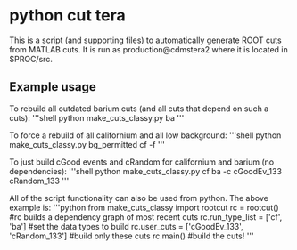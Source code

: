 python cut tera
===============

This is a script (and supporting files) to automatically generate ROOT cuts from MATLAB cuts.
It is run as production@cdmstera2 where it is located in $PROC/src.

Example usage
-------------

To rebuild all outdated barium cuts (and all cuts that depend on such a cuts):
'''shell
python make_cuts_classy.py ba
'''

To force a rebuild of all californium and all low background:
'''shell
python make_cuts_classy.py bg_permitted cf -f
'''

To just build cGood events and cRandom for californium and barium (no dependencies):
'''shell
python make_cuts_classy.py cf ba -c cGoodEv_133 cRandom_133
'''

All of the script functionality can also be used from python. The above example is:
'''python
from make_cuts_classy import rootcut
rc = rootcut() #rc builds a dependency graph of most recent cuts
rc.run_type_list = ['cf', 'ba'] #set the data types to build
rc.user_cuts = ['cGoodEv_133', 'cRandom_133'] #build only these cuts
rc.main() #build the cuts!
'''

